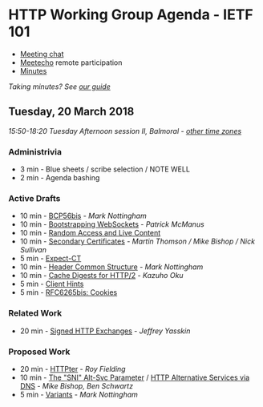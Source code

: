# HTTP Working Group Agenda - IETF 101

* [Meeting chat](xmpp:httpbis@jabber.ietf.org?join)
* [Meetecho](http://www.meetecho.com/ietf101/httpbis) remote participation
* [Minutes](http://etherpad.tools.ietf.org:9000/p/ietf101httpbis)

*Taking minutes? See [our guide](https://github.com/httpwg/wiki/wiki/TakingMinutes)*


## Tuesday, 20 March 2018

_15:50-18:20	Tuesday Afternoon session II, Balmoral - [other time zones](https://www.timeanddate.com/worldclock/fixedtime.html?msg=HTTP+WG+Meeting&iso=20180320T1550&p1=136&ah=2&am=30)_

### Administrivia

*  3 min - Blue sheets / scribe selection / NOTE WELL
*  2 min - Agenda bashing

### Active Drafts

* 10 min - [BCP56bis](https://tools.ietf.org/html/draft-nottingham-bcp56bis) - *Mark Nottingham*
* 10 min - [Bootstrapping WebSockets](https://tools.ietf.org/html/draft-ietf-httpbis-h2-websockets) - *Patrick McManus*
* 10 min - [Random Access and Live Content](https://tools.ietf.org/html/draft-ietf-httpbis-rand-access-live)
* 10 min - [Secondary Certificates](https://tools.ietf.org/html/draft-ietf-httpbis-http2-secondary-certs) - *Martin Thomson / Mike Bishop / Nick Sullivan*
*  5 min - [Expect-CT](https://tools.ietf.org/html/draft-ietf-httpbis-expect-ct)
* 10 min - [Header Common Structure](https://tools.ietf.org/html/draft-ietf-httpbis-header-structure) - *Mark Nottingham*
* 10 min - [Cache Digests for HTTP/2](https://tools.ietf.org/html/draft-ietf-httpbis-cache-digest) - *Kazuho Oku*
*  5 min - [Client Hints](https://tools.ietf.org/html/draft-ietf-httpbis-client-hints)
*  5 min - [RFC6265bis: Cookies](https://tools.ietf.org/html/draft-ietf-httpbis-rfc6265bis)

### Related Work

* 20 min - [Signed HTTP Exchanges](https://tools.ietf.org/html/draft-yasskin-http-origin-signed-responses) - *Jeffrey Yasskin*

### Proposed Work

* 20 min - [HTTPter]() - *Roy Fielding*
* 10 min - [The "SNI" Alt-Svc Parameter](https://datatracker.ietf.org/doc/draft-bishop-httpbis-sni-altsvc/) / 
           [HTTP Alternative Services via DNS](https://datatracker.ietf.org/doc/draft-schwartz-httpbis-dns-alt-svc/) - *Mike Bishop, Ben Schwartz*
* 5 min - [Variants](https://mnot.github.io/I-D/variants/) - *Mark Nottingham*


